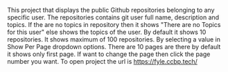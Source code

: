 This project that displays the public Github repositories belonging to any specific user.
The repositories contains git user full name, description and topics.
If the are no topics in repository then it shows "There are no Topics for this user" else shows the topics of the user.
By default it shows 10 repositories. It shows maximum of 100 repositories. By selecting a value in Show Per Page dropdown options.
There are 10 pages are there by default it shows only first page. If want to change the page then click the page number you want.
To open project the url is https://fyle.ccbp.tech/
